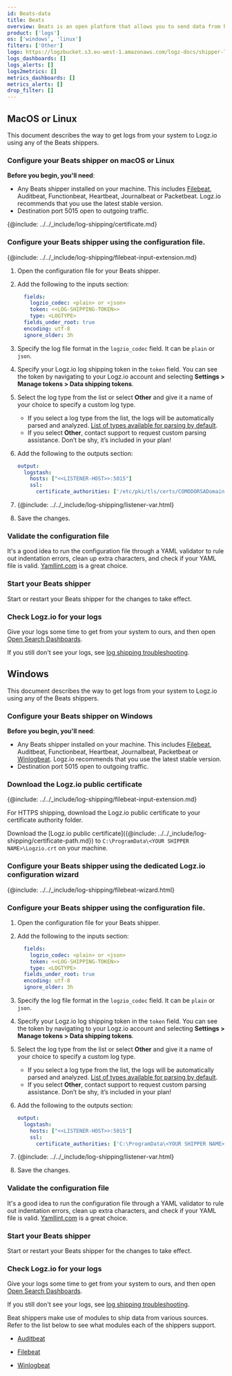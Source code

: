 ```yaml
---
id: Beats-data
title: Beats
overview: Beats is an open platform that allows you to send data from hundreds or thousands of machines and systems. You can send data from your Beats to Logz.io to add a layer of observability to identify and resolve issues quickly.
product: ['logs']
os: ['windows', 'linux']
filters: ['Other']
logo: https://logzbucket.s3.eu-west-1.amazonaws.com/logz-docs/shipper-logos/beats.svg
logs_dashboards: []
logs_alerts: []
logs2metrics: []
metrics_dashboards: []
metrics_alerts: []
drop_filter: []
---
```


## MacOS or Linux

This document describes the way to get logs from your system to Logz.io using any of the Beats shippers.

### Configure your Beats shipper on macOS or Linux

**Before you begin, you'll need**:

* Any Beats shipper installed on your machine. This includes [Filebeat](https://docs.logz.io/shipping/log-sources/filebeat.html), Auditbeat, Functionbeat, Heartbeat, Journalbeat or Packetbeat. Logz.io recommends that you use the latest stable version.
* Destination port 5015 open to outgoing traffic.


 

{@include: ../../_include/log-shipping/certificate.md}

### Configure your Beats shipper using the configuration file.

{@include: ../../_include/log-shipping/filebeat-input-extension.md}


1. Open the configuration file for your Beats shipper.
2. Add the following to the inputs section:

   ```yml
     fields:
       logzio_codec: <plain> or <json>
       token: <<LOG-SHIPPING-TOKEN>>
       type: <LOGTYPE>
     fields_under_root: true
     encoding: utf-8
     ignore_older: 3h
   ```

3. Specify the log file format in the `logzio_codec` field. It can be `plain` or `json`.
4. Specify your Logz.io log shipping token in the `token` field. You can see the token by navigating to your Logz.io account and selecting **Settings > Manage tokens > Data shipping tokens**.
5. Select the log type from the list or select **Other** and give it a name of your choice to specify a custom log type.
   * If you select a log type from the list, the logs will be automatically parsed and analyzed. [List of types available for parsing by default](https://docs.logz.io/user-guide/log-shipping/built-in-log-types.html).
   * If you select **Other**, contact support to request custom parsing assistance. Don’t be shy, it’s included in your plan!
6. Add the following to the outputs section:

   ```yml
   output:
     logstash:
       hosts: ["<<LISTENER-HOST>>:5015"]  
       ssl:
         certificate_authorities: ['/etc/pki/tls/certs/COMODORSADomainValidationSecureServerCA.crt']
   ```
7. {@include: ../../_include/log-shipping/listener-var.html}
8. Save the changes.

### Validate the configuration file

It's a good idea to run the configuration file through a YAML validator to rule out indentation errors, clean up extra characters, and check if your YAML file is valid. [Yamllint.com](http://www.yamllint.com) is a great choice.

### Start your Beats shipper

Start or restart your Beats shipper for the changes to take effect.

### Check Logz.io for your logs

Give your logs some time to get from your system to ours, and then open [Open Search Dashboards](https://app.logz.io/#/dashboard/osd).

If you still don't see your logs, see [log shipping troubleshooting](https://docs.logz.io/docs/user-guide/log-management/troubleshooting/log-shipping-troubleshooting/).

## Windows

This document describes the way to get logs from your system to Logz.io using any of the Beats shippers.

### Configure your Beats shipper on Windows

**Before you begin, you'll need**: 

* Any Beats shipper installed on your machine. This includes [Filebeat](https://docs.logz.io/shipping/log-sources/filebeat.html), Auditbeat, Functionbeat, Heartbeat, Journalbeat, Packetbeat or [Winlogbeat](https://docs.logz.io/shipping/log-sources/windows.html). Logz.io recommends that you use the latest stable version.
* Destination port 5015 open to outgoing traffic.

 

### Download the Logz.io public certificate

{@include: ../../_include/log-shipping/filebeat-input-extension.md}


For HTTPS shipping, download the Logz.io public certificate to your certificate authority folder.

Download the
[Logz.io public certificate]({@include: ../../_include/log-shipping/certificate-path.md})
to `C:\ProgramData\<YOUR SHIPPER NAME>\Logzio.crt`
on your machine.


### Configure your Beats shipper using the dedicated Logz.io configuration wizard

{@include: ../../_include/log-shipping/filebeat-wizard.html}


### Configure your Beats shipper using the configuration file.

1. Open the configuration file for your Beats shipper.
2. Add the following to the inputs section:

   ```yml
     fields:
       logzio_codec: <plain> or <json>
       token: <<LOG-SHIPPING-TOKEN>>
       type: <LOGTYPE>
     fields_under_root: true
     encoding: utf-8
     ignore_older: 3h
   ```

3. Specify the log file format in the `logzio_codec` field. It can be `plain` or `json`.
4. Specify your Logz.io log shipping token in the `token` field. You can see the token by navigating to your Logz.io account and selecting **Settings > Manage tokens > Data shipping tokens**.
5. Select the log type from the list or select **Other** and give it a name of your choice to specify a custom log type.
   * If you select a log type from the list, the logs will be automatically parsed and analyzed. [List of types available for parsing by default](https://docs.logz.io/user-guide/log-shipping/built-in-log-types.html).
   * If you select **Other**, contact support to request custom parsing assistance. Don’t be shy, it’s included in your plan!
6. Add the following to the outputs section:

   ```yml
   output:
     logstash:
       hosts: ["<<LISTENER-HOST>>:5015"]  
       ssl:
         certificate_authorities: ['C:\ProgramData\<YOUR SHIPPER NAME>\Logzio.crt']
   ```


7. {@include: ../../_include/log-shipping/listener-var.html}
8. Save the changes.

### Validate the configuration file

It's a good idea to run the configuration file through a YAML validator to rule out indentation errors, clean up extra characters, and check if your YAML file is valid. [Yamllint.com](http://www.yamllint.com) is a great choice.


### Start your Beats shipper

Start or restart your Beats shipper for the changes to take effect.


### Check Logz.io for your logs

Give your logs some time to get from your system to ours, and then open [Open Search Dashboards](https://app.logz.io/#/dashboard/osd).

If you still don't see your logs, see [log shipping troubleshooting](https://docs.logz.io/docs/user-guide/log-management/troubleshooting/log-shipping-troubleshooting/).

 


 

Beat shippers make use of modules to ship data from various sources. Refer to the list below to see what modules each of the shippers support.

* [Auditbeat](https://www.elastic.co/guide/en/beats/auditbeat/master/auditbeat-modules.html)

* [Filebeat](https://www.elastic.co/guide/en/beats/filebeat/current/filebeat-modules.html)

* [Winlogbeat](https://www.elastic.co/guide/en/beats/winlogbeat/current/winlogbeat-modules.html)


 